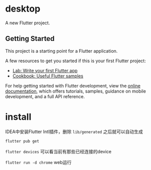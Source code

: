 # desktop

A new Flutter project.

## Getting Started

This project is a starting point for a Flutter application.

A few resources to get you started if this is your first Flutter project:

- [Lab: Write your first Flutter app](https://docs.flutter.dev/get-started/codelab)
- [Cookbook: Useful Flutter samples](https://docs.flutter.dev/cookbook)

For help getting started with Flutter development, view the
[online documentation](https://docs.flutter.dev/), which offers tutorials,
samples, guidance on mobile development, and a full API reference.

# install

IDEA中安装Flutter Intl插件，删除 `lib/generated` 之后就可以自动生成

```bash
flutter pub get
```

`flutter devices` 可以看当前有那些已经连接的device

`flutter run -d chrome` web运行
